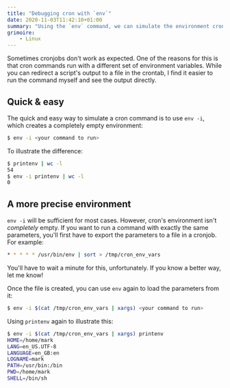 ```yaml
---
title: "Debugging cron with `env`"
date: 2020-11-03T11:42:10+01:00
summary: "Using the `env` command, we can simulate the environment cron runs in."
grimoire:
    - Linux
---
```


Sometimes cronjobs don't work as expected. One of the reasons for this is that
cron commands run with a different set of environment variables. While you can
redirect a script's output to a file in the crontab, I find it easier to run the
command myself and see the output directly.

## Quick & easy

The quick and easy way to simulate a cron command is to use `env -i`, which
creates a completely empty environment:

```bash
$ env -i <your command to run>
```

To illustrate the difference:

```bash
$ printenv | wc -l
54
$ env -i printenv | wc -l
0
```

## A more precise environment

`env -i` will be sufficient for most cases. However, cron's environment isn't
*completely* empty. If you want to run a command with exactly the same
parameters, you'll first have to export the parameters to a file in a cronjob.
For example:

```bash
* * * * * /usr/bin/env | sort > /tmp/cron_env_vars
```

You'll have to wait a minute for this, unfortunately. If you know a better way,
let me know!

Once the file is created, you can use `env` again to load the parameters from
it:

```bash
$ env -i $(cat /tmp/cron_env_vars | xargs) <your command to run>
```

Using `printenv` again to illustrate this:

```bash
$ env -i $(cat /tmp/cron_env_vars | xargs) printenv
HOME=/home/mark
LANG=en_US.UTF-8
LANGUAGE=en_GB:en
LOGNAME=mark
PATH=/usr/bin:/bin
PWD=/home/mark
SHELL=/bin/sh
```
